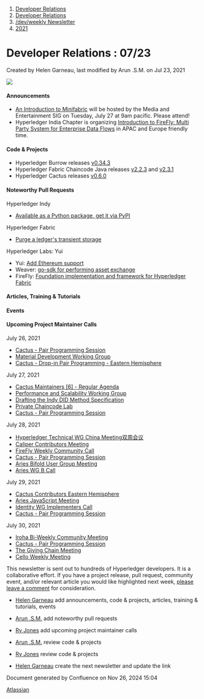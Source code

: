 1. [Developer Relations](index.html)
2. [Developer Relations](Developer-Relations_17170434.html)
3. [/dev/weekly Newsletter](17170445.html)
4. [2021](2021_17170692.html)

# Developer Relations : 07/23

Created by Helen Garneau, last modified by Arun .S.M. on Jul 23, 2021

![](https://ci5.googleusercontent.com/proxy/MJRSjrctXlb1mME2ABG2bmd6USk_RV1YmMN0IwFTnq8glRSRbLJzh0V5qUIcbOChuHya5NG1I-cT70b6ZaNTwaC4J2E-Hor9uTjrWSCVp0WrYWhNGdQijGkZSxz12C7yGsn43fvqFawLiKE7nw4n6PQZUTM-2lhEnVsqkeEMBLe23PvT=s0-d-e1-ft#http://image.email.thelinuxfoundation.org/lib/fe37157075640475711c73/m/2/0f181714-03b7-4174-9914-2c73127fde89.png)

#### Announcements

- [An Introduction to Minifabric](https://lf-hyperledger.atlassian.net/wiki/display/MESIG/An+Introduction+to+Minifabric) will be hosted by the Media and Entertainment SIG on Tuesday, July 27 at 9am pacific. Please attend!
- Hyperledger India Chapter is organizing [Introduction to FireFly: Multi Party System for Enterprise Data Flows](https://www.meetup.com/Hyperledger-Bangalore/events/279613137/) in APAC and Europe friendly time.

#### Code &amp; Projects

- Hyperledger Burrow releases [v0.34.3](https://github.com/hyperledger/burrow/releases/tag/v0.34.3)
- Hyperledger Fabric Chaincode Java releases [v2.2.3](https://github.com/hyperledger/fabric-chaincode-java/releases/tag/v2.2.3) and [v2.3.1](https://github.com/hyperledger/fabric-chaincode-java/releases/tag/v2.3.1)
- Hyperledger Cactus releases [v0.6.0](https://github.com/hyperledger/cactus/releases/tag/v0.6.0)

#### Noteworthy Pull Requests

Hyperledger Indy

- [Available as a Python package, get it via PyPI](https://github.com/hyperledger/indy-plenum/pull/1547)

Hyperledger Fabric

- [Purge a ledger's transient storage](https://github.com/hyperledger/fabric/pull/2769)

Hyperledger Labs: Yui

- Yui: [Add Ethereum support](https://github.com/hyperledger-labs/yui-relayer/pull/37)
- Weaver: [go-sdk for performing asset exchange](https://github.com/hyperledger-labs/weaver-dlt-interoperability/pull/116)
- FireFly: [Foundation implementation and framework for Hyperledger Fabric](https://github.com/hyperledger-labs/firefly-fabconnect/pull/12)

#### Articles, Training &amp; Tutorials

#### Events

#### Upcoming Project Maintainer Calls

July 26, 2021

- [Cactus - Pair Programming Session](https://lists.hyperledger.org/g/cactus/viewevent?repeatid=35080&eventid=1165273&calstart=2021-07-26)
- [Material Development Working Group](https://lists.hyperledger.org/g/learning-materials-development-wg/viewevent?repeatid=22577&eventid=1165204&calstart=2021-07-26)
- [Cactus - Drop-in Pair Programming - Eastern Hemisphere](https://lists.hyperledger.org/g/cactus/viewevent?repeatid=36541&eventid=1165263&calstart=2021-07-26)

July 27, 2021

- [Cactus Maintainers \[6\] - Regular Agenda](https://lists.hyperledger.org/g/cactus/viewevent?repeatid=36255&eventid=1119669&calstart=2021-07-27)
- [Performance and Scalability Working Group](https://lists.hyperledger.org/g/perf-and-scale-wg/viewevent?repeatid=15871&eventid=1165199&calstart=2021-07-27)
- [Drafting the Indy DID Method Specification](https://lists.hyperledger.org/g/indy/viewevent?repeatid=32661&eventid=1165192&calstart=2021-07-27)
- [Private Chaincode Lab](https://lists.hyperledger.org/g/fabric/viewevent?repeatid=22096&eventid=1165179&calstart=2021-07-27)
- [Cactus - Pair Programming Session](https://lists.hyperledger.org/g/cactus/viewevent?repeatid=35080&eventid=1192876&calstart=2021-07-27)

July 28, 2021

- [Hyperledger Technical WG China Meeting双周会议](https://lists.hyperledger.org/g/twg-china/viewevent?repeatid=25673&eventid=1165212&calstart=2021-07-28)
- [Caliper Contributors Meeting](https://lists.hyperledger.org/g/caliper/viewevent?repeatid=15870&eventid=1165167&calstart=2021-07-28)
- [FireFly Weekly Community Call](https://lists.hyperledger.org/g/labs/viewevent?repeatid=37912&eventid=1190573&calstart=2021-07-28)
- [Cactus - Pair Programming Session](https://lists.hyperledger.org/g/cactus/viewevent?repeatid=35080&eventid=1192877&calstart=2021-07-28)
- [Aries Bifold User Group Meeting](https://lists.hyperledger.org/g/aries/viewevent?repeatid=35315&eventid=1165237&calstart=2021-07-28)
- [Aries WG B Call](https://lists.hyperledger.org/g/aries/viewevent?repeatid=21922&eventid=1165243&calstart=2021-07-28)

July 29, 2021

- [Cactus Contributors Eastern Hemisphere](https://lists.hyperledger.org/g/cactus/viewevent?repeatid=29073&eventid=1119663&calstart=2021-07-29)
- [Aries JavaScript Meeting](https://lists.hyperledger.org/g/aries/viewevent?repeatid=35824&eventid=1165234&calstart=2021-07-29)
- [Identity WG Implementers Call](https://lists.hyperledger.org/g/identity-wg/viewevent?repeatid=21924&eventid=1204766&calstart=2021-07-29)
- [Cactus - Pair Programming Session](https://lists.hyperledger.org/g/cactus/viewevent?repeatid=35080&eventid=1192878&calstart=2021-07-29)

July 30, 2021

- [Iroha Bi-Weekly Community Meeting](https://lists.hyperledger.org/g/iroha/viewevent?repeatid=33280&eventid=1165195&calstart=2021-07-30)
- [Cactus - Pair Programming Session](https://lists.hyperledger.org/g/cactus/viewevent?repeatid=35080&eventid=1192879&calstart=2021-07-30)
- [The Giving Chain Meeting](https://lists.hyperledger.org/g/learning-materials-development-wg/viewevent?repeatid=38091&eventid=1197619&calstart=2021-07-30)
- [Cello Weekly Meeting](https://lists.hyperledger.org/g/cello/viewevent?repeatid=20636&eventid=1165170&calstart=2021-07-30)

This newsletter is sent out to hundreds of Hyperledger developers. It is a collaborative effort. If you have a project release, pull request, community event, and/or relevant article you would like highlighted next week, [please leave a comment](https://lf-hyperledger.atlassian.net/wiki/pages/viewpage.action?pageId=17170463) for consideration.

- [Helen Garneau](https://lf-hyperledger.atlassian.net/wiki/people/60da2fc7285656006a667081?ref=confluence) add announcements, code &amp; projects, articles, training &amp; tutorials, events
- [Arun .S.M.](https://lf-hyperledger.atlassian.net/wiki/people/621a0e5097d313006ba7386a?ref=confluence) add noteworthy pull requests
  
- [Ry Jones](https://lf-hyperledger.atlassian.net/wiki/people/557058:078cecfc-fb17-4d9a-8759-b5b74efa6850?ref=confluence) add upcoming project maintainer calls
- [Arun .S.M.](https://lf-hyperledger.atlassian.net/wiki/people/621a0e5097d313006ba7386a?ref=confluence) review code &amp; projects
- [Ry Jones](https://lf-hyperledger.atlassian.net/wiki/people/557058:078cecfc-fb17-4d9a-8759-b5b74efa6850?ref=confluence) review code &amp; projects
- [Helen Garneau](https://lf-hyperledger.atlassian.net/wiki/people/60da2fc7285656006a667081?ref=confluence) create the next newsletter and update the link

Document generated by Confluence on Nov 26, 2024 15:04

[Atlassian](http://www.atlassian.com/)
